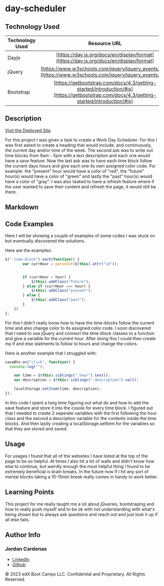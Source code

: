 # day-scheduler

## Technology Used 

| Technology Used         | Resource URL           | 
| ------------- |:-------------:| 
| Dayjs    | [https://day.js.org/docs/en/display/format](https://day.js.org/docs/en/display/format)  
| jQuery   | [https://www.w3schools.com/jquery/jquery_events.asp](https://www.w3schools.com/jquery/jquery_events.asp) 
| Bootstrap| [https://getbootstrap.com/docs/4.3/getting-started/introduction/#js](https://getbootstrap.com/docs/4.3/getting-started/introduction/#js) |


## Description 

[Visit the Deployed Site](https://408broncos.github.io/day-scheduler/)

For this project I was given a task to create a Work Day Scheduler. For this I was first asked to create a heading that would include, and continuously, the current day and/or time of the week. The second ask was to write out time blocks from 9am - 5pm with a text description and each one would have a save feature. Now the last ask was to have each time block follow the current days hours and give each one its own assigned color code. For example: the "present" hour would have a color of "red", the "future" hour(s) would have a color of "green" and lastly the "past" hour(s) would have a color of "gray". I was also tasked to have a refresh feature where if the user wanted to save their content and refresh the page, it would still be there.

## Markdown



## Code Examples

Here I will be showing a couple of examples of some codes I was stuck on but eventually discovered the solutions.

Here are the examples:


```js
$(".time-block").each(function() {
        var currHour = parseInt($(this).attr("id"));


        if (currHour > hour) {
            $(this).addClass("future");
        } else if (currHour === hour) {
            $(this).addClass("present");
        } else {
            $(this).addClass("past");
        }
    })
};
```

For this I didn't really know how to have the time-blocks follow the current time and also change color to its assigned color code. I soon discovered that I need to use jQuery and connect the time-block classes to a function and give a variable for the current hour. After doing this I could then create my if and else statments to follow to hours and change the colors.

Here is another example that I struggled with:

```js
saveBtn.on("click", function() {
  console.log("");

    var time = $(this).siblings(".hour").text();
    var description = $(this).siblings(".description").val();

    localStorage.setItem(time, description);
});

```
In this code I spent a long time figuring out what do and how to add the save feature and store it into the cosole for every time block. I figured out that I needed to create 2 seperate variables with the first following the hour class and  the second a description variable for the contents inside the time blocks. And then lastly creating a localStorage.setItem for the variables so that they are stored and saved.

## Usage 

For usages I found that all of the websites I have listed at the top of the page to be so helpful. At times I also hit a lot of walls and didn't know how else to continue, but weirdly enough the most helpful thing I found to be extremely beneficial is brain breaks. In the future now if I hit any sort of mental blocks taking a 10-15min break really comes in handy to work better.


## Learning Points 


This project for me really taught me a lot about jQueries, bootstraping and how to really push myself and to be ok with not understanding with what's being shown but to always ask questions and reach out and just look it up if all else fails.

## Author Info

### Jordan Cardenas 
* [LinkedIn](https://www.linkedin.com/in/jordan-cardenas-87a58520b/)
* [Github](https://github.com/408broncos)

© 2023 edX Boot Camps LLC. Confidential and Proprietary. All Rights Reserved.
